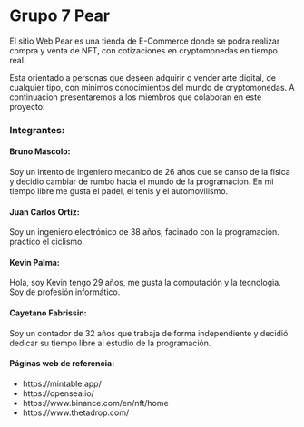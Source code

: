 # Grupo 7 Pear
El sitio Web Pear es una tienda de E-Commerce donde se podra realizar compra y venta de NFT, con cotizaciones en cryptomonedas en tiempo real. 

Esta orientado a personas que deseen adquirir o vender arte digital, de cualquier tipo, con minimos conocimientos del mundo de cryptomonedas. 
A continuacion presentaremos a los miembros que colaboran en este proyecto:
<h3>Integrantes:</h3>

<h4>Bruno Mascolo:</h4> Soy un intento de ingeniero mecanico de 26 años que se canso de la fisica y decidio cambiar de rumbo hacia el mundo de la programacion. En mi tiempo libre me gusta el padel, el tenis y el automovilismo. 

<h4>Juan Carlos Ortiz:</h4> Soy un ingeniero electrónico de 38 años, facinado con la programación. practico el ciclismo.

<h4>Kevin Palma:</h4> Hola, soy Kevin tengo 29 años, me gusta la computación y la tecnologia. Soy de profesión informático.

<h4>Cayetano Fabrissin:</h4> Soy un contador de 32 años que trabaja de forma independiente y decidió dedicar su tiempo libre al estudio de la programación.

<h4>Páginas web de referencia:</h4>
<ul>
<li>https://mintable.app/</li>
<li>https://opensea.io/</li>
<li>https://www.binance.com/en/nft/home</li>
<li>https://www.thetadrop.com/</li>
</ul>